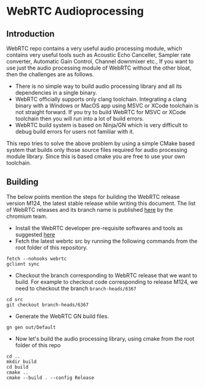 # WebRTC Audioprocessing
## Introduction
WebRTC repo contains a very useful audio processing module, which contains very useful tools such as Acoustic Echo Canceller, Sampler rate converter, Automatic Gain Control, Channel downmixer etc.,
If you want to use just the audio processing module of WebRTC without the other bloat, then the challenges are as follows.
- There is no simple way to build audio processing library and all its dependencies in a single binary.
- WebRTC officially supports only clang toolchain. Integrating a clang binary with a Windows or MacOS app using MSVC or XCode toolchain is not straight forward. If you try to build WebRTC for MSVC or XCode toolchain then you will run into a lot of build errors.
- WebRTC build system is based on Ninja/GN which is very difficult to debug build errors for users not familiar with it.

This repo tries to solve the above problem by using a simple CMake based system that builds only those source files required for audio processing module library. Since this is based cmake you are free to use your own toolchain.

## Building
The below points mention the steps for building the WebRTC release version M124, the latest stable release while writing this document. The list of WebRTC releases and its branch name is published [here](https://chromiumdash.appspot.com/branches) by the chromium team.

- Install the WebRTC developer pre-requisite softwares and tools as suggested [here](https://webrtc.googlesource.com/src/+/main/docs/native-code/development/prerequisite-sw/)
- Fetch the latest webrtc src by running the following commands from the root folder of this repository.
```
fetch --nohooks webrtc
gclient sync
```
- Checkout the branch corresponding to WebRTC release that we want to build. For example to checkout code corresponding to release M124, we need to checkout the branch `branch-heads/6367`
```
cd src
git checkout branch-heads/6367
```
- Generate the WebRTC GN build files.
```
gn gen out/Default
```
- Now let's build the audio processing library, using cmake from the root folder of this repo
```
cd ..
mkdir build
cd build
cmake ..
cmake --build . --config Release
```
